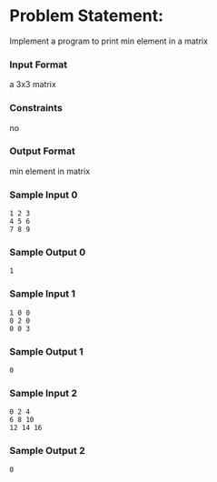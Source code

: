 # Problem Statement:

Implement a program to print min element in a matrix

### Input Format

a 3x3 matrix

### Constraints

no

### Output Format

min element in matrix

### Sample Input 0
```
1 2 3
4 5 6
7 8 9
```
### Sample Output 0
```
1
```
### Sample Input 1
```
1 0 0
0 2 0
0 0 3
```
### Sample Output 1
```
0
```
### Sample Input 2
```
0 2 4
6 8 10
12 14 16
```
### Sample Output 2
```
0
```
